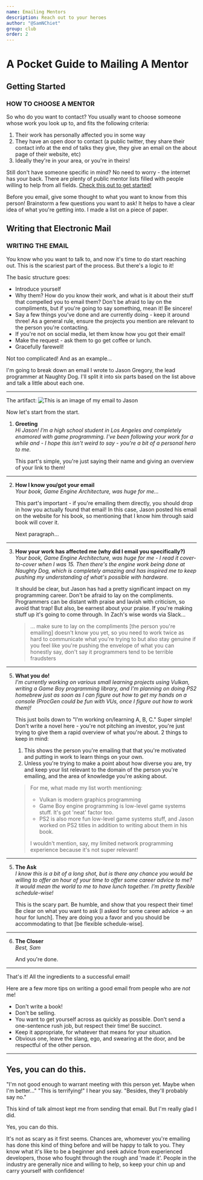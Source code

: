 ```yaml
---
name: Emailing Mentors
description: Reach out to your heroes
author: "@SamNChiet"
group: club
order: 2
---
```


# A Pocket Guide to Mailing A Mentor

## Getting Started

### HOW TO CHOOSE A MENTOR

So who do you want to contact? You usually want to choose someone whose work you look up to, and fits the following criteria:
1. Their work has personally affected you in some way
2. They have an open door to contact (a public twitter, they share their contact info at the end of talks they give, they give an email on the about page of their website, etc)
3. Ideally they're in your area, or you're in theirs!

Still don't have someone specific in mind? No need to worry - the internet has your back. There are plenty of public mentor lists filled with people willing to help from all fields. [Check this out to get started!](http://stephaniehurlburt.com/blog/2016/11/14/list-of-engineers-willing-to-mentor-you)  

Before you email, give some thought to what you want to know from this person!
Brainstorm a few questions you want to ask! It helps to have a clear idea of what you're getting into. I made a list on a piece of paper.  

## Writing that Electronic Mail

###  WRITING THE EMAIL

You know who you want to talk to, and now it's time to do start reaching out. This is the scariest part of the process. But there's a logic to it!  

The basic structure goes:

* Introduce yourself
* Why them? How do you know their work, and what is it about their stuff that compelled you to email them? Don't be afraid to lay on the compliments, but if you're going to say something, mean it! Be sincere!
* Say a few things you've done and are currently doing - keep it around three! As a general rule, ensure the projects you mention are relevant to the person you're contacting.
* If you're not on social media, let them know how you got their email! 
* Make the request - ask them to go get coffee or lunch.
* Gracefully farewell!

Not too complicated! And as an example...

I'm going to break down an email I wrote to Jason Gregory, the lead programmer at Naughty Dog. I'll split it into six parts based on the list above and talk a little about each one. 


-----
The artifact:
![This is an image of my email to Jason](https://cdn.discordapp.com/attachments/239737791225790464/459533405936156672/unknown.png)

Now let's start from the start.  
1. **Greeting**  
    *Hi Jason!
    I'm a high school student in Los Angeles and completely enamored with game programming. I've been following your work for a while and - I hope this isn't weird to say - you're a bit of a personal hero to me.*

    This part's simple, you're just saying their name and giving an overview of your link to them!

---

2. **How I know you/got your email**  
*Your book, Game Engine Architecture, was huge for me...*

   This part's important - if you're emailing them directly, you should drop in how you actually found that email! In this case, Jason posted his email on the website for his book, so mentioning that I know him through said book will cover it.

    Next paragraph...

---

3. **How your work has affected me (why did I email you specifically?)**  
*Your book, Game Engine Architecture, was huge for me - I read it cover-to-cover when I was 15. Then there's the engine work being done at Naughty Dog, which is completely amazing and has inspired me to keep pushing my understanding of what's possible with hardware.*

   It should be clear, but Jason has had a pretty significant impact on my programming career.
   Don't be afraid to lay on the compliments.  Programmers can be distant with praise and lavish with criticism, so avoid that trap!
But also, be earnest about your praise. If you're making stuff up it's going to come through.
In Zach's wise words via Slack...
    >... 
    make sure to lay on the compliments
[the person you're emailing] doesn't know you yet, so you need to work twice as hard to communicate what you're trying to
but also stay genuine
if you feel like you're pushing the envelope of what you can honestly say, don't say it
programmers tend to be terrible fraudsters

---
5. **What you do!**  
*I'm currently working on various small learning projects using Vulkan, writing a Game Boy programming library, and I'm _planning_ on doing PS2 homebrew just as soon as I can figure out how to get my hands on a console (ProcGen could be fun with VUs, once I figure out how to work them)!*


    This just boils down to "I'm working on/learning A, B, C." Super simple! Don't write a novel here - you're not pitching an investor, you're just trying to give them a rapid overview of what you're about.
    2 things to keep in mind:
    1. This shows the person you're emailing that that you're motivated and putting in work to learn things on your own.
    2. Unless you're trying to make a point about how diverse you are, try and keep your list relevant to the domain of the person you're emailing, and the area of knowledge you're asking about.
    >For me, what made my list worth mentioning:
    >- Vulkan is modern graphics programming
    >- Game Boy engine programming is low-level game systems stuff. It's got 'neat' factor too.
    >- PS2 is also more fun low-level game systems stuff, and Jason worked on PS2 titles in addition to writing about them in his book. 
    >
    >I wouldn't mention, say, my limited network programming experience because it's not super relevant!

---

5. **The Ask**  
*I know this is a bit of a long shot, but is there any chance you would be willing to offer an hour of your time to offer some career advice to me? It would mean the world to me to have lunch together. I'm pretty flexible schedule-wise!*

	This is the scary part. Be humble, and show that you respect their time! Be clear on what you want to ask [I asked for some career advice -> an hour for lunch]. They are doing you a favor and you should be accommodating to that [be flexible schedule-wise].

---
6. **The Closer**  
    *Best,
        Sam*

     And you're done.

---
That's it! All the ingredients to a successful email!

Here are a few more tips on writing a good email from people who are *not* me!

* Don't write a book!
* Don't be selling.
* You want to get yourself across as quickly as possible. Don't send a one-sentence rush job, but respect their time! Be succinct.
* Keep it appropriate, for whatever that means for your situation.
* Obvious one, leave the slang, ego, and swearing at the door, and be respectful of the other person.




---

## Yes, you can do this.

"I'm not good enough to warrant meeting with this person yet. Maybe when I'm better..."
"This is terrifying!" I hear you say. "Besides, they'll probably say no."

This kind of talk almost kept me from sending that email. But I'm really glad I did.

Yes, you can do this.

It's not as scary as it first seems. Chances are, whomever you're emailing has done this kind of thing before and will be happy to talk to you. They know what it's like to be a beginner and seek advice from experienced developers, those who fought through the rough and 'made it'. People in the industry are generally nice and willing to help, so keep your chin up and carry yourself with confidence!

